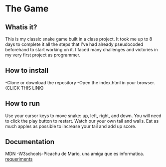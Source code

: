 # The Game

## Whatis it?
This is my classic snake game built in a class project. It took me up to 8 days to complete it all the steps that I've had already pseudocoded beforehand to start working on it. I faced many challenges and victories in my very first project as programmer.

## How to install 
-Clone or download the repository -Open the index.html in your browser.
(CLICK THIS LINK)

## How to run
Use your cursor keys to move snake: up, left, right, and down. You will need to click the play button to restart. Watch our your own tail and walls. Eat as much apples as possible to increase your tail and add up score.

## Documentation
MDN -W3schools-Picachu de Mario, una amiga que es informatica.
[requeriments](./docs/readme.md)
